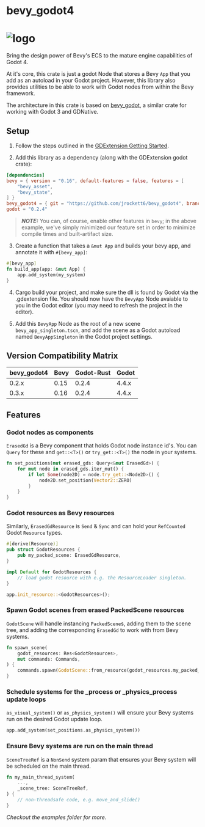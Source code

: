 # bevy_godot4
# ![logo](logo_long.png)

<!-- > **NOTICE**: This crate is currrently unmaintained, and due to changes in gdext's api it is pinned to an old version of gdext and only works with Godot 4.0 -->

Bring the design power of Bevy's ECS to the mature engine capabilities of Godot 4.

At it's core, this crate is just a godot Node that stores a Bevy `App` that you add as an autoload in your Godot project. However, this library also provides utilities to be able to work with Godot nodes from within the Bevy framework.

The architecture in this crate is based on [bevy_godot](https://github.com/rand0m-cloud/bevy_godot), a similar crate for working with Godot 3 and GDNative.

## Setup

1. Follow the steps outlined in the [GDExtension Getting Started](https://godot-rust.github.io/book/intro/index.html).

2. Add this library as a dependency (along with the GDExtension godot crate):
```toml
[dependencies]
bevy = { version = "0.16", default-features = false, features = [
    "bevy_asset",
    "bevy_state",
] }
bevy_godot4 = { git = "https://github.com/jrockett6/bevy_godot4", branch = "main" }
godot = "0.2.4"
```

> **_NOTE:_** You can, of course, enable other features in `bevy`; in the above
> example, we've simply minimized our feature set in order to minimize compile
> times and built-artifact size.

3. Create a function that takes a `&mut App` and builds your bevy app, and annotate it with `#[bevy_app]`:
```rust
#[bevy_app]
fn build_app(app: &mut App) {
    app.add_system(my_system)
}
```

4. Cargo build your project, and make sure the dll is found by Godot via the .gdextension file. You should now have the `BevyApp` Node avaiable to you in the Godot editor (you may need to refresh the project in the editor).

5. Add this `BevyApp` Node as the root of a new scene `bevy_app_singleton.tscn`, and add the scene as a Godot autoload named `BevyAppSingleton` in the Godot project settings.

## Version Compatibility Matrix

| bevy_godot4 | Bevy | Godot-Rust | Godot |
|-------------|------|------------|-------|
| 0.2.x       | 0.15 | 0.2.4      | 4.4.x |
| 0.3.x       | 0.16 | 0.2.4      | 4.4.x |


## Features

### Godot nodes as components
`ErasedGd` is a Bevy component that holds Godot node instance id's. You can `Query` for these and `get::<T>()` or `try_get::<T>()`  the node in your systems.
```rust
fn set_positions(mut erased_gds: Query<&mut ErasedGd>) {
    for mut node in erased_gds.iter_mut() {
        if let Some(node2D) = node.try_get::<Node2D>() {
            node2D.set_position(Vector2::ZERO)
        }
    }
}
```

### Godot resources as Bevy resources
Similarly, `ErasedGdResource` is `Send` & `Sync` and can hold your `RefCounted` Godot `Resource` types.
```rust
#[derive(Resource)]
pub struct GodotResources {
    pub my_packed_scene: ErasedGdResource,
}

impl Default for GodotResources {
    // load godot resource with e.g. the ResourceLoader singleton.
}

app.init_resource::<GodotResources>();
```

### Spawn Godot scenes from erased PackedScene resources
`GodotScene` will handle instancing `PackedScene`s, adding them to the scene tree, and adding the corresponding `ErasedGd` to work with from Bevy systems.
```rust
fn spawn_scene(
    godot_resources: Res<GodotResources>,
    mut commands: Commands,
) {
    commands.spawn(GodotScene::from_resource(godot_resources.my_packed_scene.clone()));
}
```

### Schedule systems for the _process or _physics_process update loops
`as_visual_system()` or `as_physics_system()` will ensure your Bevy systems run on the desired Godot update loop.
``` rust
app.add_system(set_positions.as_physics_system())
```

### Ensure Bevy systems are run on the main thread
`SceneTreeRef` is a `NonSend` system param that ensures your Bevy system will be scheduled on the main thread.
```rust
fn my_main_thread_system(
    ...,
    _scene_tree: SceneTreeRef,
) {
    // non-threadsafe code, e.g. move_and_slide()
}
```

*Checkout the examples folder for more.*
